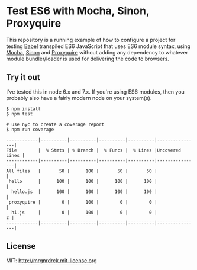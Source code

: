 # Test ES6 with Mocha, Sinon, Proxyquire

This repository is a running example of how to configure a project for testing [Babel][babel] transpiled ES6 JavaScript that uses ES6 module syntax, using [Mocha][mocha], [Sinon][sinon] and [Proxyquire][proxyquire] without adding any dependency to whatever module bundler/loader is used for delivering the code to browsers.

## Try it out

I've tested this in node 6.x and 7.x. If you're using ES6 modules, then you probably also have a fairly modern node on your system(s).

```shell
$ npm install
$ npm test
```

```shell
# use nyc to create a coverage report
$ npm run coverage

------------|----------|----------|----------|----------|----------------|
File        |  % Stmts | % Branch |  % Funcs |  % Lines |Uncovered Lines |
------------|----------|----------|----------|----------|----------------|
All files   |       50 |      100 |       50 |       50 |                |
 hello      |      100 |      100 |      100 |      100 |                |
  hello.js  |      100 |      100 |      100 |      100 |                |
 proxyquire |        0 |      100 |        0 |        0 |                |
  hi.js     |        0 |      100 |        0 |        0 |              2 |
------------|----------|----------|----------|----------|----------------|
```

## License

MIT: http://mrgnrdrck.mit-license.org

[babel]: https://babeljs.io
[mocha]: https://mochajs.org
[proxyquire]: https://github.com/thlorenz/proxyquire
[sinon]: http://sinonjs.org
